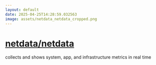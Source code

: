 ```yaml
---
layout: default
date: 2025-04-25T14:28:59.032563
image: assets/netdata_netdata_cropped.png
---
```


# [netdata/netdata](https://github.com/netdata/netdata)

collects and shows system, app, and infrastructure metrics in real time
